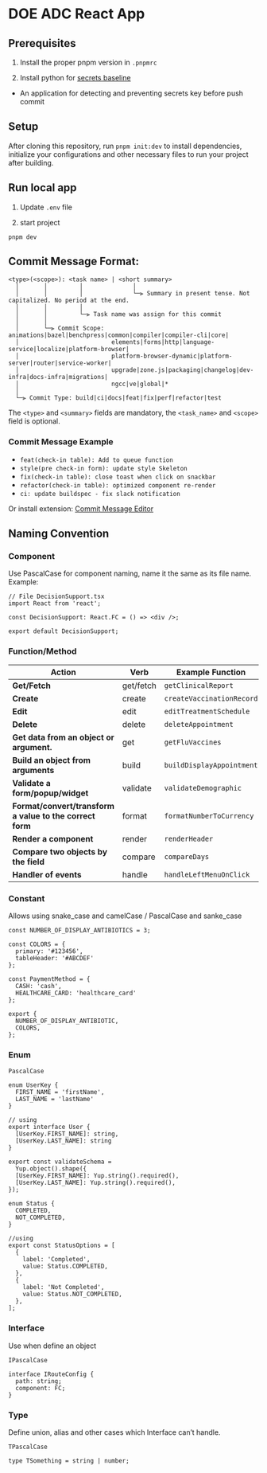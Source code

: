 # DOE ADC React App

## Prerequisites

1. Install the proper pnpm version in `.pnpmrc`

2. Install python for [secrets baseline](https://github.com/Yelp/detect-secrets)

- An application for detecting and preventing secrets key before push commit

## Setup

After cloning this repository, run `pnpm init:dev` to install dependencies, initialize your configurations and other necessary files to run your project after building.

## Run local app

1. Update `.env` file

2. start project

```
pnpm dev
```

## Commit Message Format:

```
<type>(<scope>): <task name> | <short summary>
  │       │         │              │
  │       │         │              └─⫸ Summary in present tense. Not capitalized. No period at the end.
  │       │         │
  │       │         └─⫸ Task name was assign for this commit
  │       │
  │       └─⫸ Commit Scope: animations|bazel|benchpress|common|compiler|compiler-cli|core|
  │                          elements|forms|http|language-service|localize|platform-browser|
  │                          platform-browser-dynamic|platform-server|router|service-worker|
  │                          upgrade|zone.js|packaging|changelog|dev-infra|docs-infra|migrations|
  │                          ngcc|ve|global|*
  │
  └─⫸ Commit Type: build|ci|docs|feat|fix|perf|refactor|test
```

The `<type>` and `<summary>` fields are mandatory, the `<task_name>` and `<scope>` field is optional.

### Commit Message Example

- `feat(check-in table): Add to queue function`
- `style(pre check-in form): update style Skeleton`
- `fix(check-in table): close toast when click on snackbar`
- `refactor(check-in table): optimized component re-render`
- `ci: update buildspec - fix slack notification`

Or install extension: [Commit Message Editor](https://marketplace.visualstudio.com/items?itemName=adam-bender.commit-message-editor)

## Naming Convention

### Component

Use PascalCase for component naming, name it the same as its file name. Example:

```
// File DecisionSupport.tsx
import React from 'react';

const DecisionSupport: React.FC = () => <div />;

export default DecisionSupport;
```

### Function/Method

| **Action**                                               | **Verb**  | **Example Function**      |
| -------------------------------------------------------- | --------- | ------------------------- |
| **Get/Fetch**                                            | get/fetch | `getClinicalReport`       |
| **Create**                                               | create    | `createVaccinationRecord` |
| **Edit**                                                 | edit      | `editTreatmentSchedule`   |
| **Delete**                                               | delete    | `deleteAppointment`       |
| **Get data from an object or argument.**                 | get       | `getFluVaccines`          |
| **Build an object from arguments**                       | build     | `buildDisplayAppointment` |
| **Validate a form/popup/widget**                         | validate  | `validateDemographic`     |
| **Format/convert/transform a value to the correct form** | format    | `formatNumberToCurrency`  |
| **Render a component**                                   | render    | `renderHeader`            |
| **Compare two objects by the field**                     | compare   | `compareDays`             |
| **Handler of events**                                    | handle    | `handleLeftMenuOnClick`   |

### Constant

Allows using snake_case and camelCase / PascalCase and sanke_case

```
const NUMBER_OF_DISPLAY_ANTIBIOTICS = 3;

const COLORS = {
  primary: '#123456',
  tableHeader: '#ABCDEF'
};

const PaymentMethod = {
  CASH: 'cash',
  HEALTHCARE_CARD: 'healthcare_card'
};

export {
  NUMBER_OF_DISPLAY_ANTIBIOTIC,
  COLORS,
};
```

### Enum

`PascalCase`

```
enum UserKey {
  FIRST_NAME = 'firstName',
  LAST_NAME = 'lastName'
}

// using
export interface User {
  [UserKey.FIRST_NAME]: string,
  [UserKey.LAST_NAME]: string
}

export const validateSchema =
  Yup.object().shape({
  [UserKey.FIRST_NAME]: Yup.string().required(),
  [UserKey.LAST_NAME]: Yup.string().required(),
});
```

```
enum Status {
  COMPLETED,
  NOT_COMPLETED,
}

//using
export const StatusOptions = [
  {
    label: 'Completed',
    value: Status.COMPLETED,
  },
  {
    label: 'Not Completed',
    value: Status.NOT_COMPLETED,
  },
];
```

### Interface

Use when define an object

`IPascalCase`

```
interface IRouteConfig {
  path: string;
  component: FC;
}
```

### Type

Define union, alias and other cases which Interface can’t handle.

`TPascalCase`

```
type TSomething = string | number;
```

